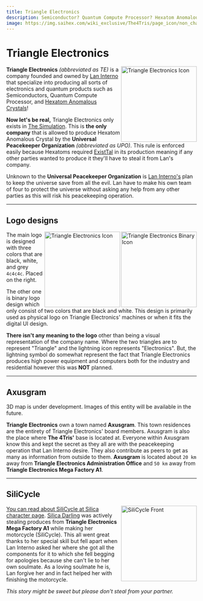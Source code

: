 ```yaml
---
title: Triangle Electronics
description: Semiconductor? Quantum Compute Processor? Hexatom Anomalous Crystals? You name it! Triangle Electronics is a company owned by Lan Interno that specialize into producing all sorts of electronics and quantum products!
image: https://img.saihex.com/wiki_exclusive/The4Tris/page_icon/non_char_entity/triangle_electronics/triangle_electronics_v2.svg
---
```

# Triangle Electronics
<img alt="Triangle Electronics Icon" align="right" width="200" src="https://img.saihex.com/wiki_exclusive/The4Tris/page_icon/non_char_entity/triangle_electronics/triangle_electronics_v2.svg">

**Triangle Electronics** *(abbreviated as TE)* is a company founded and owned by [Lan Interno](../Characters/Lan_Interno) that specialize into producing all sorts of electronics and quantum products such as Semiconductors, Quantum Compute Processor, and [Hexatom Anomalous Crystals](../logic/Hexatom)!

**Now let's be real,** Triangle Electronics only exists in [The Simulation](../Dimensions/the_simulation). This is **the only company** that is allowed to produce Hexatom Anomalous Crystal by the **Universal Peacekeeper Organization** *(abbreviated as UPO)*. This rule is enforced easily because Hexatoms required [ExistTal](../logic/Hexatom#saihexatom-family) in its production meaning if any other parties wanted to produce it they'll have to steal it from Lan's company.

Unknown to the **Universal Peacekeeper Organization** is [Lan Interno's](../Characters/Lan_Interno) plan to keep the universe save from all the evil. Lan have to make his own team of four to protect the universe without asking any help from any other parties as this will risk his peacekeeping operation.

---

## Logo designs
<img alt="Triangle Electronics Binary Icon" align="right" width="200" src="https://img.saihex.com/wiki_exclusive/The4Tris/page_icon/non_char_entity/triangle_electronics/triangle_electronics_v2_binary.svg">
<img alt="Triangle Electronics Icon" align="right" width="200" src="https://img.saihex.com/wiki_exclusive/The4Tris/page_icon/non_char_entity/triangle_electronics/triangle_electronics_v2.svg">

The main logo is designed with three colors that are black, white, and grey `4c4c4c`. Placed on the right.

The other one is binary logo design which only consist of two colors that are black and white. This design is primarily used as physical logo on Triangle Electronics' machines or when it fits the digital UI design.

**There isn't any meaning to the logo** other than being a visual representation of the company name. Where the two triangles are to represent "Triangle" and the lightning icon represents "Electronics". But, the lightning symbol do somewhat represent the fact that Triangle Electronics produces high power equipment and computers both for the industry and residential however this was **NOT** planned.

---

## Axusgram
<p class="warning_box">3D map is under development. Images of this entity will be available in the future.</p>

**Triangle Electronics** own a town named **Axusgram**. This town residences are the entirety of Triangle Electronics' board members. Axusgram is also the place where **The 4Tris'** base is located at. Everyone within Axusgram know this and kept the secret as they all are with the peacekeeping operation that Lan Interno desire. They also contribute as peers to get as many as information from outside to them. **Axusgram** is located about `20 km` away from **Triangle Electronics Administration Office** and `50 km` away from **Triangle Electronics Mega Factory A1**.

---

## SiliCycle
<img alt="SiliCycle Front" align="right" width="200" src="https://img.saihex.com/webp?src=wiki_exclusive/The4Tris/page_icon/characters/silica/SiliCycle_Front.png">

[You can read about SiliCycle at Silica character page](../Characters/Silica#silicycle).
[Silica Darling](../Characters/Silica) was actively stealing produces from **Triangle Electronics Mega Factory A1** while making her motorcycle (SiliCycle). This all went great thanks to her special skill but fell apart when Lan Interno asked her where she got all the components for it to which she fell begging for apologies because she can't lie to her own soulmate. As a loving soulmate he is, Lan forgive her and in fact helped her with finishing the motorcycle.

*This story might be sweet but please don't steal from your partner.*